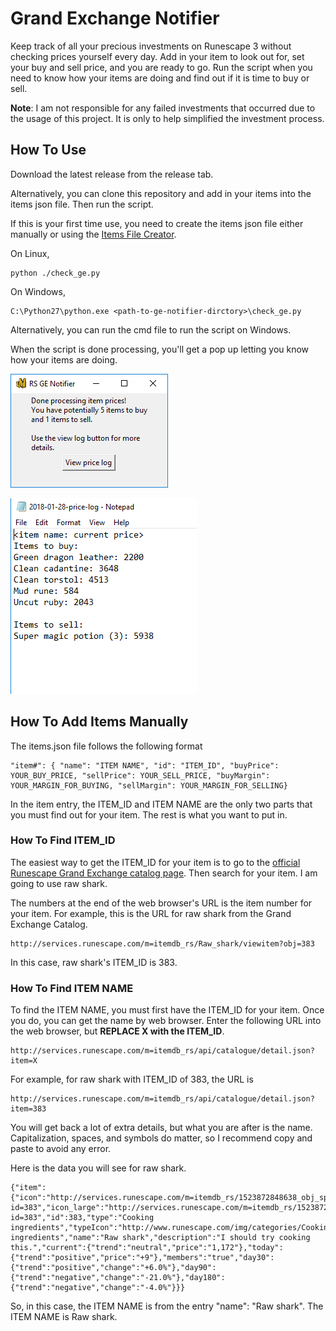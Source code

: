 # __Grand Exchange Notifier__

Keep track of all your precious investments on Runescape 3 without checking prices yourself every day. Add in your item to look out for, set your buy and sell price, and you are ready to go. Run the script when you need to know how your items are doing and find out if it is time to buy or sell.

**Note**: I am not responsible for any failed investments that occurred due to the usage of this project. It is only to help simplified the investment process.

## __How To Use__

Download the latest release from the release tab.

Alternatively, you can clone this repository and add in your items into the items json file. Then run the script.

If this is your first time use, you need to create the items json file either manually or using the [Items File Creator](https://github.com/st2092/items-file-creator).

On Linux,

```
python ./check_ge.py
```

On Windows,

```
C:\Python27\python.exe <path-to-ge-notifier-dirctory>\check_ge.py
```

Alternatively, you can run the cmd file to run the script on Windows.

When the script is done processing, you'll get a pop up letting you know how your items are doing.

![Main Interface](/imgs/main-interface.PNG)

![Log file](/imgs/log-file.PNG)


## __How To Add Items Manually__

The items.json file follows the following format

```
"item#": { "name": "ITEM NAME", "id": "ITEM_ID", "buyPrice": YOUR_BUY_PRICE, "sellPrice": YOUR_SELL_PRICE, "buyMargin": YOUR_MARGIN_FOR_BUYING, "sellMargin": YOUR_MARGIN_FOR_SELLING}
```


In the item entry, the ITEM_ID and ITEM NAME are the only two parts that you must find out for your item. The rest is what you want to put in.

### __How To Find ITEM_ID__

The easiest way to get the ITEM_ID for your item is to go to the [official Runescape Grand Exchange catalog page](http://services.runescape.com/m=itemdb_rs/). Then search for your item. I am going to use raw shark.

The numbers at the end of the web browser's URL is the item number for your item. For example, this is the URL for raw shark from the Grand Exchange Catalog.

```
http://services.runescape.com/m=itemdb_rs/Raw_shark/viewitem?obj=383
```

In this case, raw shark's ITEM_ID is 383.

### __How To Find ITEM NAME__

To find the ITEM NAME, you must first have the ITEM_ID for your item. Once you do, you can get the name by web browser. Enter the following URL into the web browser, but **REPLACE X with the ITEM_ID**.

```
http://services.runescape.com/m=itemdb_rs/api/catalogue/detail.json?item=X
```

For example, for raw shark with ITEM_ID of 383, the URL is
```
http://services.runescape.com/m=itemdb_rs/api/catalogue/detail.json?item=383
```

You will get back a lot of extra details, but what you are after is the name. Capitalization, spaces, and symbols do matter, so I recommend copy and paste to avoid any error.

Here is the data you will see for raw shark.

```
{"item":{"icon":"http://services.runescape.com/m=itemdb_rs/1523872848638_obj_sprite.gif?id=383","icon_large":"http://services.runescape.com/m=itemdb_rs/1523872848638_obj_big.gif?id=383","id":383,"type":"Cooking ingredients","typeIcon":"http://www.runescape.com/img/categories/Cooking ingredients","name":"Raw shark","description":"I should try cooking this.","current":{"trend":"neutral","price":"1,172"},"today":{"trend":"positive","price":"+9"},"members":"true","day30":{"trend":"positive","change":"+6.0%"},"day90":{"trend":"negative","change":"-21.0%"},"day180":{"trend":"negative","change":"-4.0%"}}}
```

So, in this case, the ITEM NAME is from the entry "name": "Raw shark". The ITEM NAME is Raw shark.
